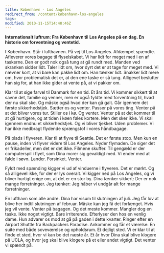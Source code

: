 ```yaml
---
title: København - Los Angeles
redirect_from: /content/københavn-los-angeles
tags:
modified: 2010-11-15T14:48:46Z
---
```


**Internationalt luftrum: Fra København til Los Angeles på en dag. En historie om forventning og ventetid.**

I København. Står i lufthavnen. På vej til Los Angeles. Afdæmpet spændte. Afleverer vores bagage til flyselskabet. Vi har lidt for meget med i en af taskerne. Den er godt nok også tung at gå rundt med. Manden ved skranken sidder lidt. Taler lidt om, hvor dyrt det er at tage for meget med. Vi nævner kort, at vi bare kan pakke lidt om. Han tænker lidt. Snakker lidt mere om, hvor problematisk det er, at den ene taske er så tung. Alligevel beslutter han sig for, at han ikke gider at vente på, at vi pakker om.

Klar til at sige farvel til Danmark for en tid. Et års tid. Vi kommer sikkert til at savne det, familie og venner, men er også fyldte med forventning til, hvad der nu skal ske. Og måske også hvad der kan gå galt. Går igennem det første sikkerhedstjek. Sætter os og venter. Passer på vores ting. Venter på at det bliver vores tur. Stiller os i kø. Og venter. Venter på at det kommer til at gå hurtigere, og at tiden i køen føles kortere. Men det sker ikke. Vi skal igennem endnu et sikkerhedstjek. Og vi bliver tjekket. Uden problemer. Vi har ikke medbragt flydende sprængstof i vores håndbagage.

På plads i flyveren. Klar til at flyve til Seattle. Det er første stop. Men kun en pause, inden vi flyver videre til Los Angeles. Nyder flymaden. De siger det er frikadeller, men det er det ikke. Filmene skuffer. Til gengæld er der computerspil i flyet, som Dina morer sig gevaldigt med. Vi ender med at falde i søvn. Lander. Forsinket. Venter.

Fyldt med spænding kigger vi ud af vinduerne i flyveren. Det er mørkt. Og så alligevel ikke, for der er lys overalt. Vi kigger ned på Los Angeles, og vi bliver hurtigt enige om, at det er en stor by. Dina tænker sikkert: Der er nok mange forretninger. Jeg tænker: Jeg håber vi undgår alt for mange forretninger.

En lufthavn som alle andre. Dina har visum til slutningen af juli. Jeg får lov at blive her indtil slutningen af februar. Måske kan jeg få det forlænget. Hvis jeg vil vente. Venter på bagagen. Og det meste kommer. Mangler dog en taske. Ikke noget vigtigt. Bare irriterende. Efterlyser den hos en venlig dame. Hun advarer os mod at gå på gaden i dette kvarter. Ringer efter en Airport Shuttle fra Backpackers Paradise. Ankommer og får et værelse. En suite med både soveværelse og opholdsrum. Et dejligt sted. Vi er klar til at finde et sted, hvor vi kan bo det næste år. Et år hvor Dina skal blive klogere på UCLA, og hvor jeg skal blive klogere på et eller andet vigtigt. Det venter vi spændt på.
